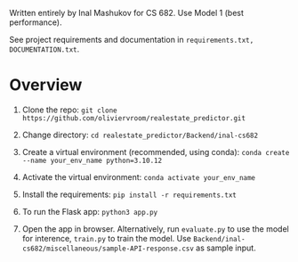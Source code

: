 Written entirely by Inal Mashukov for CS 682.
Use Model 1 (best performance).

See project requirements and documentation in `requirements.txt, DOCUMENTATION.txt`.


# Overview

1. Clone the repo:
`git clone https://github.com/oliviervroom/realestate_predictor.git`

2. Change directory: `cd realestate_predictor/Backend/inal-cs682`

3. Create a virtual environment (recommended, using conda):
`conda create --name your_env_name python=3.10.12`

4. Activate the virtual environment:
 `conda activate your_env_name`

5. Install the requirements:
`pip install -r requirements.txt`

6. To run the Flask app:
`python3 app.py`

7. Open the app in browser. Alternatively, run `evaluate.py` to use the model for interence, `train.py` to train the model.
Use `Backend/inal-cs682/miscellaneous/sample-API-response.csv` as sample input.
